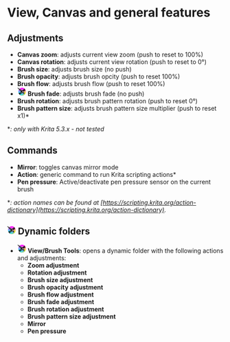# View, Canvas and general features

## Adjustments
* **Canvas zoom**: adjusts current view zoom (push to reset to 100%)
* **Canvas rotation**: adjusts current view rotation (push to reset to 0°)
* **Brush size**: adjusts brush size (no push)
* **Brush opacity**: adjusts brush opcity (push to reset 100%)
* **Brush flow**: adjusts brush flow (push to reset 100%)
* <img src="./images/NewSymbol.png" width="20px"> **Brush fade**: adjusts brush fade (no push)
* **Brush rotation**: adjusts brush pattern rotation (push to reset 0°)
* **Brush pattern size**: adjusts brush pattern size multiplier (push to reset x1)*

**: only with Krita 5.3.x - not tested*

## Commands
* **Mirror**: toggles canvas mirror mode
* **Action**: generic command to run Krita scripting actions*
* **Pen pressure**: Active/deactivate pen pressure sensor on the current brush

**: action names can be found at [https://scripting.krita.org/action-dictionary](https://scripting.krita.org/action-dictionary).*

## <img src="./images/NewSymbol.png" width="20px"> Dynamic folders
* <img src="./images/NewSymbol.png" width="20px"> **View/Brush Tools**: opens a dynamic folder with the following actions and adjustments:
  * **Zoom adjustment**
  * **Rotation adjustment**
  * **Brush size adjustment**
  * **Brush opacity adjustment**
  * **Brush flow adjustment**
  * **Brush fade adjustment**
  * **Brush rotation adjustment**
  * **Brush pattern size adjustment**
  * **Mirror**
  * **Pen pressure**
